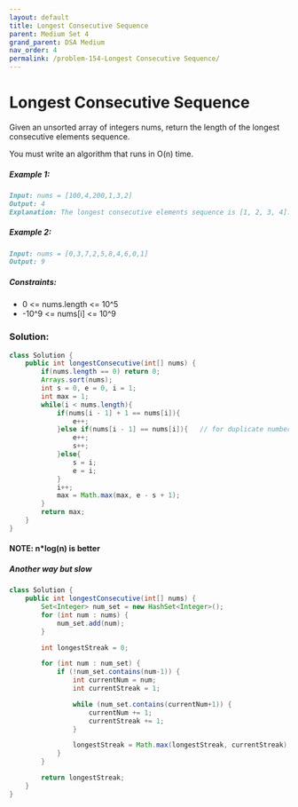 ```yaml
---
layout: default
title: Longest Consecutive Sequence
parent: Medium Set 4
grand_parent: DSA Medium
nav_order: 4
permalink: /problem-154-Longest Consecutive Sequence/
---
```

# Longest Consecutive Sequence
Given an unsorted array of integers nums, return the length of the longest consecutive elements sequence.

You must write an algorithm that runs in O(n) time.

##### Example 1:
```markdown
Input: nums = [100,4,200,1,3,2]
Output: 4
Explanation: The longest consecutive elements sequence is [1, 2, 3, 4]. Therefore its length is 4.
```
##### Example 2:
```markdown
Input: nums = [0,3,7,2,5,8,4,6,0,1]
Output: 9
```
##### Constraints:
* 0 <= nums.length <= 10^5
* -10^9 <= nums[i] <= 10^9

### Solution:
```java
class Solution {
    public int longestConsecutive(int[] nums) {
        if(nums.length == 0) return 0;
        Arrays.sort(nums);
        int s = 0, e = 0, i = 1;
        int max = 1;
        while(i < nums.length){
            if(nums[i - 1] + 1 == nums[i]){
                e++;
            }else if(nums[i - 1] == nums[i]){   // for duplicate numbers, not counting 
                e++;
                s++;
            }else{
                s = i;
                e = i;
            }
            i++;
            max = Math.max(max, e - s + 1);
        }
        return max;
    }
}
```
#### NOTE: n*log(n) is better
##### Another way but slow 
```java
class Solution {
    public int longestConsecutive(int[] nums) {
        Set<Integer> num_set = new HashSet<Integer>();
        for (int num : nums) {
            num_set.add(num);
        }

        int longestStreak = 0;

        for (int num : num_set) {
            if (!num_set.contains(num-1)) {
                int currentNum = num;
                int currentStreak = 1;

                while (num_set.contains(currentNum+1)) {
                    currentNum += 1;
                    currentStreak += 1;
                }

                longestStreak = Math.max(longestStreak, currentStreak);
            }
        }

        return longestStreak;
    }
}
```